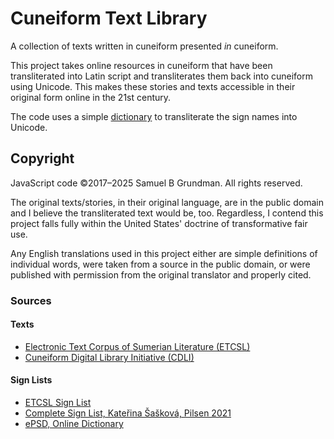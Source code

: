 # Cuneiform Text Library
A collection of texts written in cuneiform presented _in_ cuneiform.

This project takes online resources in cuneiform that have been transliterated into Latin script and
transliterates them back into cuneiform using Unicode. This makes these stories and texts accessible in
their original form online in the 21st century.

The code uses a simple [dictionary](https://github.com/Communio-Templorum/cuneiform-text-corpus/blob/master/src/cuneiform.json)
to transliterate the sign names into Unicode.

## Copyright
JavaScript code ©2017–2025 Samuel B Grundman. All rights reserved.

The original texts/stories, in their original language, are in the public domain and I believe the
transliterated text would be, too. Regardless, I contend this project falls fully within the United
States' doctrine of transformative fair use.

Any English translations used in this project either are simple definitions of individual words, were
taken from a source in the public domain, or were published with permission from the original
translator and properly cited.

### Sources

#### Texts
* [Electronic Text Corpus of Sumerian Literature (ETCSL)](http://etcsl.orinst.ox.ac.uk/)
* [Cuneiform Digital Library Initiative (CDLI)](https://cdli.ucla.edu/)

#### Sign Lists
* [ETCSL Sign List](https://etcsl.orinst.ox.ac.uk/edition2/signlist.php)
* [Complete Sign List, Kateřina Šašková, Pilsen 2021](http://home.zcu.cz/~ksaskova/Sign_List.html)
* [ePSD, Online Dictionary](http://psd.museum.upenn.edu/nepsd-frame.html)
